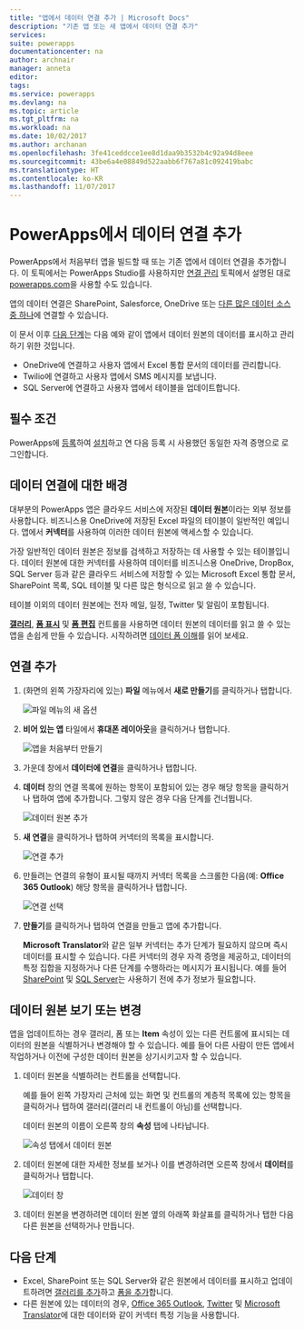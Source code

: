 ```yaml
---
title: "앱에서 데이터 연결 추가 | Microsoft Docs"
description: "기존 앱 또는 새 앱에서 데이터 연결 추가"
services: 
suite: powerapps
documentationcenter: na
author: archnair
manager: anneta
editor: 
tags: 
ms.service: powerapps
ms.devlang: na
ms.topic: article
ms.tgt_pltfrm: na
ms.workload: na
ms.date: 10/02/2017
ms.author: archanan
ms.openlocfilehash: 3fe41ceddcce1ee8d1daa9b3532b4c92a94d8eee
ms.sourcegitcommit: 43be6a4e08849d522aabb6f767a81c092419babc
ms.translationtype: HT
ms.contentlocale: ko-KR
ms.lasthandoff: 11/07/2017
---
```

# <a name="add-a-data-connection-in-powerapps"></a>PowerApps에서 데이터 연결 추가
PowerApps에서 처음부터 앱을 빌드할 때 또는 기존 앱에서 데이터 연결을 추가합니다. 이 토픽에서는 PowerApps Studio를 사용하지만 [연결 관리](add-manage-connections.md) 토픽에서 설명된 대로 [powerapps.com](https://web.powerapps.com)을 사용할 수도 있습니다.

앱의 데이터 연결은 SharePoint, Salesforce, OneDrive 또는 [다른 많은 데이터 소스 중 하나](connections-list.md)에 연결할 수 있습니다.

이 문서 이후 [다음 단계](#next-steps)는 다음 예와 같이 앱에서 데이터 원본의 데이터를 표시하고 관리하기 위한 것입니다.

* OneDrive에 연결하고 사용자 앱에서 Excel 통합 문서의 데이터를 관리합니다.
* Twilio에 연결하고 사용자 앱에서 SMS 메시지를 보냅니다.
* SQL Server에 연결하고 사용자 앱에서 테이블을 업데이트합니다.

## <a name="prerequisites"></a>필수 조건
PowerApps에 [등록](signup-for-powerapps.md)하여 [설치](http://aka.ms/powerappsinstall)하고 연 다음 등록 시 사용했던 동일한 자격 증명으로 로그인합니다.

## <a name="background-on-data-connections"></a>데이터 연결에 대한 배경
대부분의 PowerApps 앱은 클라우드 서비스에 저장된 **데이터 원본**이라는 외부 정보를 사용합니다. 비즈니스용 OneDrive에 저장된 Excel 파일의 테이블이 일반적인 예입니다. 앱에서 **커넥터**를 사용하여 이러한 데이터 원본에 액세스할 수 있습니다.

가장 일반적인 데이터 원본은 정보를 검색하고 저장하는 데 사용할 수 있는 테이블입니다. 데이터 원본에 대한 커넥터를 사용하여 데이터를 비즈니스용 OneDrive, DropBox, SQL Server 등과 같은 클라우드 서비스에 저장할 수 있는 Microsoft Excel 통합 문서, SharePoint 목록, SQL 테이블 및 다른 많은 형식으로 읽고 쓸 수 있습니다.

테이블 이외의 데이터 원본에는 전자 메일, 일정, Twitter 및 알림이 포함됩니다.

**[갤러리](controls/control-gallery.md)**, **[폼 표시](controls/control-form-detail.md)** 및 **[폼 편집](controls/control-form-detail.md)** 컨트롤을 사용하면 데이터 원본의 데이터를 읽고 쓸 수 있는 앱을 손쉽게 만들 수 있습니다. 시작하려면 [데이터 폼 이해](working-with-forms.md)를 읽어 보세요.

## <a name="add-a-connection"></a>연결 추가
1. (화면의 왼쪽 가장자리에 있는) **파일** 메뉴에서 **새로 만들기**를 클릭하거나 탭합니다.
   
    ![파일 메뉴의 새 옵션](./media/add-data-connection/file-new.png)
2. **비어 있는 앱** 타일에서 **휴대폰 레이아웃**을 클릭하거나 탭합니다.
   
    ![앱을 처음부터 만들기](./media/add-data-connection/blank-app.png)
3. 가운데 창에서 **데이터에 연결**을 클릭하거나 탭합니다.
4. **데이터** 창의 연결 목록에 원하는 항목이 포함되어 있는 경우 해당 항목을 클릭하거나 탭하여 앱에 추가합니다. 그렇지 않은 경우 다음 단계를 건너뜁니다.
   
    ![데이터 원본 추가](./media/add-data-connection/choose-existing-connections.png)
5. **새 연결**을 클릭하거나 탭하여 커넥터의 목록을 표시합니다.
   
    ![연결 추가](./media/add-data-connection/new-connection.png)
6. 만들려는 연결의 유형이 표시될 때까지 커넥터 목록을 스크롤한 다음(예: **Office 365 Outlook**) 해당 항목을 클릭하거나 탭합니다.
   
    ![연결 선택](./media/add-data-connection/choose-connection.png)
7. **만들기**를 클릭하거나 탭하여 연결을 만들고 앱에 추가합니다.
   
    **Microsoft Translator**와 같은 일부 커넥터는 추가 단계가 필요하지 않으며 즉시 데이터를 표시할 수 있습니다. 다른 커넥터의 경우 자격 증명을 제공하고, 데이터의 특정 집합을 지정하거나 다른 단계를 수행하라는 메시지가 표시됩니다. 예를 들어 [SharePoint](connections/connection-sharepoint-online.md) 및 [SQL Server](connections/connection-azure-sqldatabase.md)는 사용하기 전에 추가 정보가 필요합니다.

## <a name="view-or-change-a-data-source"></a>데이터 원본 보기 또는 변경
앱을 업데이트하는 경우 갤러리, 폼 또는 **Item** 속성이 있는 다른 컨트롤에 표시되는 데이터의 원본을 식별하거나 변경해야 할 수 있습니다. 예를 들어 다른 사람이 만든 앱에서 작업하거나 이전에 구성한 데이터 원본을 상기시키고자 할 수 있습니다.

1. 데이터 원본을 식별하려는 컨트롤을 선택합니다.
   
    예를 들어 왼쪽 가장자리 근처에 있는 화면 및 컨트롤의 계층적 목록에 있는 항목을 클릭하거나 탭하여 갤러리(갤러리 내 컨트롤이 아님)를 선택합니다.
   
    데이터 원본의 이름이 오른쪽 창의 **속성** 탭에 나타납니다.
   
    ![속성 탭에서 데이터 원본](./media/add-data-connection/properties-tab.png)
2. 데이터 원본에 대한 자세한 정보를 보거나 이를 변경하려면 오른쪽 창에서 **데이터**를 클릭하거나 탭합니다.
   
    ![데이터 창](./media/add-data-connection/data-pane.png)
3. 데이터 원본을 변경하려면 데이터 원본 옆의 아래쪽 화살표를 클릭하거나 탭한 다음 다른 원본을 선택하거나 만듭니다.

## <a name="next-steps"></a>다음 단계
* Excel, SharePoint 또는 SQL Server와 같은 원본에서 데이터를 표시하고 업데이트하려면 [갤러리를 추가](add-gallery.md)하고 [폼을 추가](add-form.md)합니다.
* 다른 원본에 있는 데이터의 경우, [Office 365 Outlook](connections/connection-office365-outlook.md), [Twitter](connections/connection-twitter.md) 및 [Microsoft Translator](connections/connection-microsoft-translator.md)에 대한 데이터와 같이 커넥터 특정 기능을 사용합니다.

